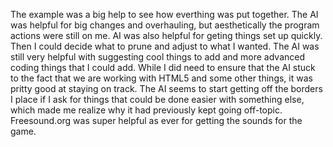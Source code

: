 The example was a big help to see how everthing was put together. The AI was helpful for big changes and overhauling, but aesthetically the program actions were still on me. AI was also helpful for geting things set up quickly. Then I could decide what to prune and adjust to what I wanted. The AI was still very helpful with suggesting cool things to add and more advanced coding things that I could add. While I did need to ensure that the AI stuck to the fact that we are working with HTML5 and some other things, it was pritty good at staying on track. The AI seems to start getting off the borders I place if I ask for things that could be done easier with something else, which made me realize why it had previously kept going off-topic. Freesound.org was super helpful as ever for getting the sounds for the game.